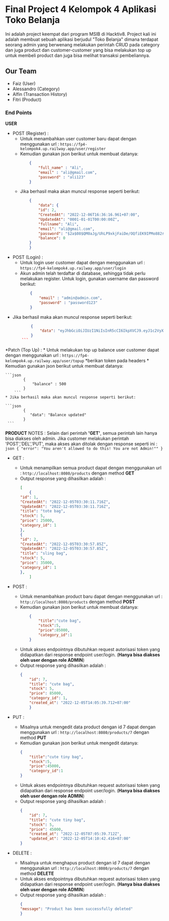 # Final Project 4 Kelompok 4 Aplikasi Toko Belanja
Ini adalah project keempat dari program MSIB di Hacktiv8. Project kali ini adalah membuat sebuah aplikasi berjudul "Toko Belanja" dimana terdapat seorang admin yang berwenang melakukan perintah CRUD pada category dan juga product dan customer-customer yang bisa melakukan top up untuk membeli product dan juga bisa melihat transaksi pembeliannya.

## Our Team
* Faiz (User)
* Alessandro (Category)
* Alfin (Transaction History)
* Fitri (Product)


### End Points
**USER**
* POST (Register) :
    * Untuk menambahkan user customer baru dapat dengan menggunakan url :
    `https://fp4-kelompok4.up.railway.app/user/register`
    * Kemudian gunakan json berikut untuk membuat datanya:
        ```json
            {
                "full_name" : "Ali",
	            "email" : "ali@gmail.com",
	            "password" : "ali123"
            }
        ```
    * Jika berhasil maka akan muncul response seperti berikut:
        ```json
            {
                "data": {
		        "id": 2,
		        "CreatedAt": "2022-12-06T16:36:16.961+07:00",
		        "UpdatedAt": "0001-01-01T00:00:00Z",
		        "fullname": "Ali",
		        "email": "ali@gmail.com",
		        "password": "$2a$08$QM0aJg/UhLP9xkjFaiDe/OQfiEK9IPMo882rajDIlL0VbjGHJKE.K",
		        "balance": 0
            }
            }
        ```
* POST (Login) :
    * Untuk login user customer dapat dengan menggunakan url :
    `https://fp4-kelompok4.up.railway.app/user/login`
    * Akun admin telah terdaftar di database, sehingga tidak perlu melakukan register. Untuk login, gunakan username dan password berikut:
 ```json
            {
                "email" : "admin@admin.com",
	            "password" : "password123"
            }
```
* Jika berhasil maka akan muncul response seperti berikut:
    ```json
            {
                "data": "eyJhbGciOiJIUzI1NiIsInR5cCI6IkpXVCJ9.eyJ1c2VyX2lkIjoxLCJpc3MiOiJoYWNrdGl2OC1maW5hbDMiLCJleHAiOjE2NzA0MDcxMDJ9.ktbiKmEpxkio2oIQ-Q2ckGUXJX-Uw-j6TaWkGBkxEQo"
            }
        ```

*Patch (Top Up) :
    * Untuk melakukan top up balance user customer dapat dengan menggunakan url :
    `https://fp4-kelompok4.up.railway.app/user/topup`
    *berikan token pada headers
    * Kemudian gunakan json berikut untuk membuat datanya:

    ```json
            {
                "balance" : 500
            }
        ```
    * Jika berhasil maka akan muncul response seperti berikut:

    ```json
            {
               "data": "Balance updated"
            }
     ```

**PRODUCT**
NOTES : Selain dari perintah **'GET'**, semua perintah lain hanya bisa diakses oleh admin. Jika customer melakukan perintah 'POST','DEL','PUT', maka akses akan ditolak dengan response seperti ini :
    ```json
    {
        "error": "You aren't allowed to do this! You are not Admin!""
        }
        ```
* GET :
    * Untuk menampilkan semua product dapat dengan menggunakan url :
    `http://localhost:8080/products` dengan method **GET**
    * Output response yang dihasilkan adalah :
        ```json
        [
            {
		"id": 1,
		"CreatedAt": "2022-12-05T03:30:11.716Z",
		"UpdatedAt": "2022-12-05T03:30:11.716Z",
		"title": "tote bag",
		"stock": 5,
		"price": 25000,
		"category_id": 1
        },
        {
		"id": 2,
		"CreatedAt": "2022-12-05T03:30:57.85Z",
		"UpdatedAt": "2022-12-05T03:30:57.85Z",
		"title": "sling bag",
		"stock": 5,
		"price": 35000,
		"category_id": 1
        },
            ]
        ```

* POST :
    * Untuk menambahkan product baru dapat dengan menggunakan url :
    `http://localhost:8080/products` dengan method **POST**
    * Kemudian gunakan json berikut untuk membuat datanya:
        ```json
            {
                "title":"cute bag",
                "stock":5,
                "price":85000,
                "category_id":1
            }
        ```
    * Untuk akses endpointnya dibutuhkan request autorisasi token yang didapatkan dari response endpoint user/login. (**Hanya bisa diakses oleh user dengan role ADMIN**)
    * Output response yang dihasilkan adalah :
        ```json
        {
            "id": 7,
            "title": "cute bag",
            "stock": 5,
            "price": 85000,
            "category_id": 1,
            "created_at": "2022-12-05T14:05:39.712+07:00"
            }
        ```

* PUT :
    * Misalnya untuk mengedit data product dengan id 7 dapat dengan menggunakan url :
    `http://localhost:8080/products/7` dengan method **PUT**
    * Kemudian gunakan json berikut untuk mengedit datanya:
        ```json
        {
            "title":"cute tiny bag",
            "stock":5,
            "price":45000,
            "category_id":1
        }
        ```
    * Untuk akses endpointnya dibutuhkan request autorisasi token yang didapatkan dari response endpoint user/login. (**Hanya bisa diakses oleh user dengan role ADMIN**)
    * Output response yang dihasilkan adalah :
        ```json
        {
            "id": 7,
            "title": "cute tiny bag",
            "stock": 5,
            "price": 45000,
            "created_at": "2022-12-05T07:05:39.712Z",
            "updated_at": "2022-12-05T14:10:42.416+07:00"
        }
        ```
* DELETE :
    * Misalnya untuk menghapus product dengan id 7 dapat dengan menggunakan url :
    `http://localhost:8080/products/7` dengan method **DELETE**
    * Untuk akses endpointnya dibutuhkan request autorisasi token yang didapatkan dari response endpoint user/login. (**Hanya bisa diakses oleh user dengan role ADMIN**)
    * Output response yang dihasilkan adalah :
        ```json
        {
        "message": "Product has been successfully deleted"
        }
        ```